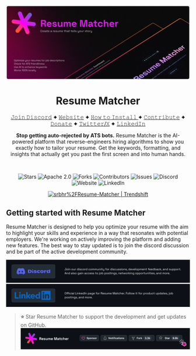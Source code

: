 <div align="center">

[![Resume Matcher](assets/page_2.png)](https://www.resumematcher.fyi)

# Resume Matcher

[𝙹𝚘𝚒𝚗 𝙳𝚒𝚜𝚌𝚘𝚛𝚍](https://dsc.gg/resume-matcher) ✦ [𝚆𝚎𝚋𝚜𝚒𝚝𝚎](https://resumematcher.fyi) ✦ [𝙷𝚘𝚠 𝚝𝚘 𝙸𝚗𝚜𝚝𝚊𝚕𝚕 ](#how-to-install) ✦ [𝙲𝚘𝚗𝚝𝚛𝚒𝚋𝚞𝚝𝚎](#join-us-contribute) ✦ [𝙳𝚘𝚗𝚊𝚝𝚎](#please-support-the-development-by-donating) ✦ [𝚃𝚠𝚒𝚝𝚝𝚎𝚛/𝚇](https://twitter.com/_srbhr_) ✦ [𝙻𝚒𝚗𝚔𝚎𝚍𝙸𝚗](https://www.linkedin.com/company/resume-matcher/)

**Stop getting auto-rejected by ATS bots.** Resume Matcher is the AI-powered platform that reverse-engineers hiring algorithms to show you exactly how to tailor your resume. Get the keywords, formatting, and insights that actually get you past the first screen and into human hands.

</div>

<br>

<div align="center">

![Stars](https://img.shields.io/github/stars/srbhr/Resume-Matcher?labelColor=black&style=flat-square&color=FFF)
![Apache 2.0](https://img.shields.io/github/license/srbhr/Resume-Matcher?labelColor=black&style=flat-square&color=FFF) ![Forks](https://img.shields.io/github/forks/srbhr/Resume-Matcher?labelColor=black&style=flat-square&color=FFF) ![Contributors](https://img.shields.io/github/contributors/srbhr/Resume-Matcher?labelColor=black&style=flat-square&color=FFF) ![Issues](https://img.shields.io/github/issues-raw/srbhr/Resume-Matcher?labelColor=black&style=flat-square&color=FFF)
![Discord](https://img.shields.io/discord/1122069176962531400?labelColor=black&logo=discord&logoColor=FFF&style=flat-square&color=FFF) ![Website](https://img.shields.io/badge/website-Resume%20Matcher-FFF?labelColor=black&style=flat-square&color=FFF) ![LinkedIn](https://img.shields.io/badge/LinkedIn-Resume%20Matcher-FFF?labelColor=black&logo=LinkedIn&style=flat-square&color=FFF)

<a href="https://trendshift.io/repositories/565" target="_blank"><img src="https://trendshift.io/api/badge/repositories/565" alt="srbhr%2FResume-Matcher | Trendshift" style="width: 250px; height: 55px;" width="250" height="55"/></a>

</div>

## Getting started with Resume Matcher

Resume Matcher is designed to help you optimize your resume with the aim to highlight your skills and experience in a way that resonates with potential employers. We're working on actively improving the platform and adding new features. The best way to stay updated is to join the discord discussion and be part of the active development community.

![](assets/resume_matcher_discord.png)
![](assets/resume_matcher_linkedIn.png)


> **⭐** Star Resume Matcher to support the development and get updates on GitHub.
![Star Resume Matcher](assets/star_resume_matcher.png)